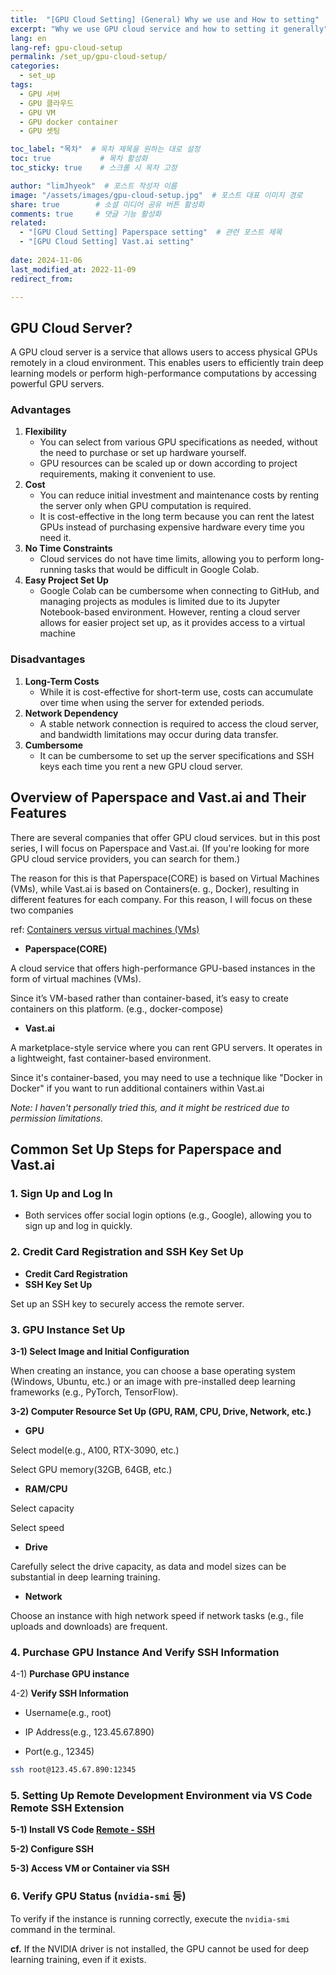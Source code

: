 ```yaml
---
title:  "[GPU Cloud Setting] (General) Why we use and How to setting"
excerpt: "Why we use GPU cloud service and how to setting it generally"
lang: en
lang-ref: gpu-cloud-setup
permalink: /set_up/gpu-cloud-setup/
categories: 
  - set_up
tags:
  - GPU 서버
  - GPU 클라우드
  - GPU VM
  - GPU docker container
  - GPU 셋팅

toc_label: "목차"  # 목차 제목을 원하는 대로 설정
toc: true           # 목차 활성화
toc_sticky: true    # 스크롤 시 목차 고정

author: "limJhyeok"  # 포스트 작성자 이름
image: "/assets/images/gpu-cloud-setup.jpg"  # 포스트 대표 이미지 경로
share: true        # 소셜 미디어 공유 버튼 활성화
comments: true     # 댓글 기능 활성화
related:
  - "[GPU Cloud Setting] Paperspace setting"  # 관련 포스트 제목
  - "[GPU Cloud Setting] Vast.ai setting"
    
date: 2024-11-06
last_modified_at: 2022-11-09
redirect_from: 

---
```


## **GPU Cloud Server?**

A GPU cloud server is a service that allows users to access physical GPUs remotely in a cloud environment. This enables users to efficiently train deep learning models or perform high-performance computations by accessing powerful GPU servers.

### Advantages

1. **Flexibility**
    - You can select from various GPU specifications as needed, without the need to purchase or set up hardware yourself.
    - GPU resources can be scaled up or down according to project requirements, making it convenient to use.
2. **Cost**
    - You can reduce initial investment and maintenance costs by renting the server only when GPU computation is required.
    - It is cost-effective in the long term because you can rent the latest GPUs instead of purchasing expensive hardware every time you need it.
3. **No Time Constraints**
    - Cloud services do not have time limits, allowing you to perform long-running tasks that would be difficult in Google Colab.
4. **Easy Project Set Up**
    - Google Colab can be cumbersome when connecting to GitHub, and managing projects as modules is limited due to its Jupyter Notebook-based environment. However, renting a cloud server allows for easier project set up, as it provides access to a virtual machine

### Disadvantages
1. **Long-Term Costs**
    - While it is cost-effective for short-term use, costs can accumulate over time when using the server for extended periods.
2. **Network Dependency**
    - A stable network connection is required to access the cloud server, and bandwidth limitations may occur during data transfer.
3. **Cumbersome**
    - It can be cumbersome to set up the server specifications and SSH keys each time you rent a new GPU cloud server.

## **Overview of Paperspace and Vast.ai and Their Features**

There are several companies that offer GPU cloud services. but in this post series, I will focus on Paperspace and Vast.ai. (If you're looking for more GPU cloud service providers, you can search for them.)

The reason for this is that Paperspace(CORE) is based on Virtual Machines (VMs), while Vast.ai is based on Containers(e. g., Docker), resulting in different features for each company. For this reason, I will focus on these two companies

ref: [Containers versus virtual machines (VMs)](https://docs.docker.com/get-started/docker-concepts/the-basics/what-is-a-container/#containers-versus-virtual-machines-vms)

- **Paperspace(CORE)**

A cloud service that offers high-performance GPU-based instances in the form of virtual machines (VMs).

Since it’s VM-based rather than container-based, it’s easy to create containers on this platform. (e.g., docker-compose)


- **Vast.ai**

A marketplace-style service where you can rent GPU servers. It operates in a lightweight, fast container-based environment.

Since it's container-based, you may need to use a technique like "Docker in Docker" if you want to run additional containers within Vast.ai

*Note: I haven't personally tried this, and it might be restriced due to permission limitations.*

## **Common Set Up Steps for Paperspace and Vast.ai**

### 1. Sign Up and Log In

- Both services offer social login options (e.g., Google), allowing you to sign up and log in quickly.

### 2. Credit Card Registration and SSH Key Set Up

- **Credit Card Registration**
- **SSH Key Set Up**

Set up an SSH key to securely access the remote server.

### 3. GPU Instance Set Up

**3-1) Select Image and Initial Configuration**

When creating an instance, you can choose a base operating system (Windows, Ubuntu, etc.) or an image with pre-installed deep learning frameworks (e.g., PyTorch, TensorFlow).

**3-2) Computer Resource Set Up (GPU, RAM, CPU, Drive, Network, etc.)**
  - **GPU**

Select model(e.g., A100, RTX-3090, etc.)

Select GPU memory(32GB, 64GB, etc.)

  - **RAM/CPU**

Select capacity

Select speed


  - **Drive**

Carefully select the drive capacity, as data and model sizes can be substantial in deep learning training.

  - **Network**

Choose an instance with high network speed if network tasks (e.g., file uploads and downloads) are frequent.

### 4. Purchase GPU Instance And Verify SSH Information

4-1) **Purchase GPU instance**

4-2) **Verify SSH Information**

  - Username(e.g., root)

  - IP Address(e.g., 123.45.67.890)

  - Port(e.g., 12345)

  ```bash
  ssh root@123.45.67.890:12345
  ```

### 5. Setting Up Remote Development Environment via VS Code Remote SSH Extension

**5-1) Install VS Code [Remote - SSH](https://marketplace.visualstudio.com/items?itemName=ms-vscode-remote.remote-ssh)**

**5-2) Configure SSH**

**5-3) Access VM or Container via SSH**

### 6. Verify GPU Status (`nvidia-smi` 등)

To verify if the instance is running correctly, execute the `nvidia-smi` command in the terminal.

**cf.** If the NVIDIA driver is not installed, the GPU cannot be used for deep learning training, even if it exists.